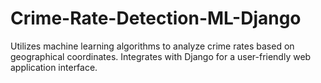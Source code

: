 # Crime-Rate-Detection-ML-Django
Utilizes machine learning algorithms to analyze crime rates based on geographical coordinates. Integrates with Django for a user-friendly web application interface.
